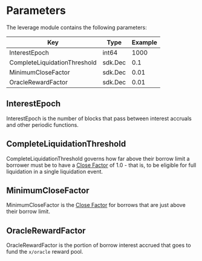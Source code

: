 # Parameters

The leverage module contains the following parameters:

| Key                          | Type    | Example |
| -----------------------------| ------- | ------- |
| InterestEpoch                | int64   | 1000    |
| CompleteLiquidationThreshold | sdk.Dec | 0.1     |
| MinimumCloseFactor           | sdk.Dec | 0.01    |
| OracleRewardFactor           | sdk.Dec | 0.01    |

## InterestEpoch

InterestEpoch is the number of blocks that pass between interest accruals and
other periodic functions.

## CompleteLiquidationThreshold

CompleteLiquidationThreshold governs how far above their borrow limit a borrower
must be to have a [Close Factor](01_concepts.md#Close-Factor) of 1.0 - that is,
to be eligible for full liquidation in a single liquidation event.

## MinimumCloseFactor

MinimumCloseFactor is the [Close Factor](01_concepts.md#Close-Factor) for
borrows that are just above their borrow limit.

## OracleRewardFactor

OracleRewardFactor is the portion of borrow interest accrued that goes to fund
the `x/oracle` reward pool.